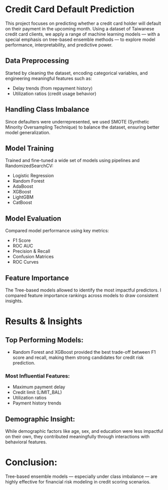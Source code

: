 # Credit Card Default Prediction
This project focuses on predicting whether a credit card holder will default on their payment in the upcoming month. Using a dataset of Taiwanese credit card clients, we apply a range of machine learning models — with a special emphasis on tree-based ensemble methods — to explore model performance, interpretability, and predictive power.
## Data Preprocessing
Started by cleaning the dataset, encoding categorical variables, and engineering meaningful features such as:
- Delay trends (from repayment history)
- Utilization ratios (credit usage behavior)
## Handling Class Imbalance
Since defaulters were underrepresented, we used SMOTE (Synthetic Minority Oversampling Technique) to balance the dataset, ensuring better model generalization.
## Model Training
Trained and fine-tuned a wide set of models using pipelines and RandomizedSearchCV:
- Logistic Regression
- Random Forest
- AdaBoost
- XGBoost
- LightGBM
- CatBoost
## Model Evaluation
Compared model performance using key metrics:
- F1 Score
- ROC AUC
- Precision & Recall
- Confusion Matrices
- ROC Curves
## Feature Importance
The Tree-based models allowed to identify the most impactful predictors. I compared feature importance rankings across models to draw consistent insights.
# Results & Insights
## Top Performing Models:
- Random Forest and XGBoost provided the best trade-off between F1 score and recall, making them strong candidates for credit risk prediction.
### Most Influential Features:
- Maximum payment delay
- Credit limit (LIMIT_BAL)
- Utilization ratios
- Payment history trends
## Demographic Insight:
While demographic factors like age, sex, and education were less impactful on their own, they contributed meaningfully through interactions with behavioral features.
# Conclusion:
Tree-based ensemble models — especially under class imbalance — are highly effective for financial risk modeling in credit scoring scenarios.
